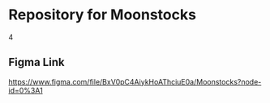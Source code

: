 # Repository for Moonstocks

4

## Figma Link
https://www.figma.com/file/BxV0pC4AiykHoAThciuE0a/Moonstocks?node-id=0%3A1
